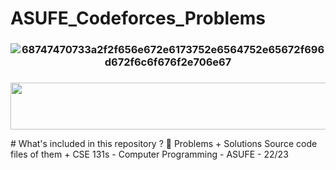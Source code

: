 # ASUFE_Codeforces_Problems

### <p align="center"> ![68747470733a2f2f656e672e6173752e6564752e65672f696d672f6c6f676f2e706e67](https://github.com/Omar-26/ASU_Electrical_Sophomore_Project/assets/110625103/ba0d7dea-29bc-40e3-a6b4-ea4dfda35961) </p>

### <p align="center"> 
<a href= "https://eng.asu.edu.eg/">
<img src="https://github.com/Omar-26/ASUFE_Codeforces_Problems/assets/110625103/203c9c12-835e-4b1c-8e2e-e1c5c97b7716" width="600" height="75" /> </a>
 </p>
# What's included in this repository ?
📂 Problems + Solutions  Source code files of them
+ CSE 131s - Computer Programming - ASUFE - 22/23


